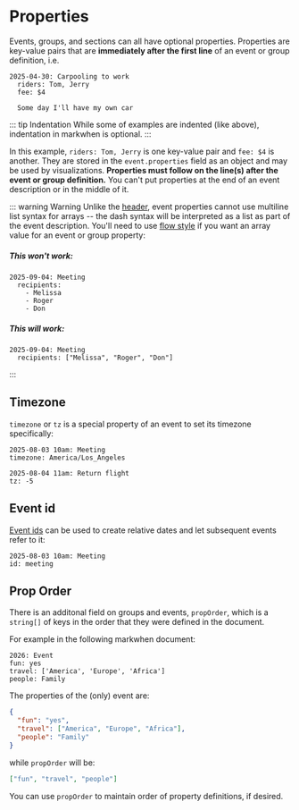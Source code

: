 # Properties

Events, groups, and sections can all have optional properties. Properties are key-value pairs that are **immediately after the first line** of an event or group definition, i.e.

```mw{2,3}
2025-04-30: Carpooling to work
  riders: Tom, Jerry
  fee: $4

  Some day I'll have my own car
```

::: tip Indentation
While some of examples are indented (like above), indentation in markwhen is optional.
:::

In this example, `riders: Tom, Jerry` is one key-value pair and `fee: $4` is another. They are stored in the `event.properties` field as an object and may be used by visualizations. **Properties must follow on the line(s) after the event or group definition.** You can't put properties at the end of an event description or in the middle of it.

::: warning Warning
Unlike the [header](/syntax/header), event properties cannot use multiline list syntax for arrays -- the dash syntax will be interpreted as a list as part of the event description. You'll need to use [flow style](https://www.yaml.info/learn/flowstyle.html) if you want an array value for an event or group property:

##### This won't work:

```mw
2025-09-04: Meeting
  recipients:
    - Melissa
    - Roger
    - Don
```

##### This will work:

```mw
2025-09-04: Meeting
  recipients: ["Melissa", "Roger", "Don"]
```

:::

## Timezone

`timezone` or `tz` is a special property of an event to set its timezone specifically:

```mw{2,5}
2025-08-03 10am: Meeting
timezone: America/Los_Angeles

2025-08-04 11am: Return flight
tz: -5
```

## Event id

[Event ids](/syntax/dates-and-ranges#event-ids) can be used to create relative dates and let subsequent events refer to it:

```mw{2}
2025-08-03 10am: Meeting
id: meeting
```

## Prop Order

There is an additonal field on groups and events, `propOrder`, which is a `string[]` of keys in the order that they were defined in the document.

For example in the following markwhen document:

```mw
2026: Event
fun: yes
travel: ['America', 'Europe', 'Africa']
people: Family
```

The properties of the (only) event are:

```json
{
  "fun": "yes",
  "travel": ["America", "Europe", "Africa"],
  "people": "Family"
}
```

while `propOrder` will be:

```json
["fun", "travel", "people"]
```

You can use `propOrder` to maintain order of property definitions, if desired.
